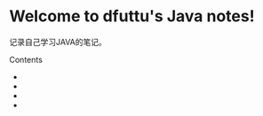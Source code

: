 Welcome to dfuttu's Java notes!
===================================

记录自己学习JAVA的笔记。


Contents
- [](./docs/source/chapter1.md)
- [](./docs/source/chapter2.md)
- [](./docs/source/chapter3.md)
- [](./docs/source/chapter4.md)